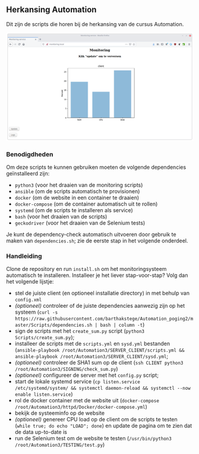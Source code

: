 ## Herkansing Automation
Dit zijn de scripts die horen bij de herkansing van de cursus Automation.

![Screenshot](automation2.png)

### Benodigdheden
Om deze scripts te kunnen gebruiken moeten de volgende dependencies geïnstalleerd zijn:

* ```python3``` (voor het draaien van de monitoring scripts)
* ```ansible``` (om de scripts automatisch te provisionen)
* ```docker``` (om de website in een container te draaien)
* ```docker-compose``` (om de container automatisch uit te rollen)
* ```systemd``` (om de scripts te installeren als service)
* ```bash``` (voor het draaien van de scripts)
* ```geckodriver``` (voor het draaien van de Selenium tests)

Je kunt de dependency-check automatisch uitvoeren door gebruik te maken van ```dependencies.sh```; zie de eerste stap in het volgende onderdeel.

### Handleiding
Clone de repository en run ```install.sh``` om het monitoringsysteem automatisch te installeren. Installeer je het liever stap-voor-stap? Volg dan het volgende lijstje:

* stel de juiste client (en optioneel installatie directory) in met behulp van ```config.xml```
* _(optioneel)_ controleer of de juiste dependencies aanwezig zijn op het systeem (```curl -s https://raw.githubusercontent.com/barthakstege/Automation_poging2/master/Scripts/dependencies.sh | bash | column -t```)
* sign de scripts met het ```create_sum.py``` script (```python3 Scripts/create_sum.py```);
* installeer de scripts met de ```scripts.yml``` en ```sysd.yml``` bestanden (```ansible-playbook /root/Automation3/SERVER_CLIENT/scripts.yml && ansible-playbook /root/Automation3/SERVER_CLIENT/sysd.yml```;
* _(optioneel)_ controleer de SHA1 sum op de client (```ssh CLIENT python3 /root/Automation3/SIGNING/check_sum.py```)
* _(optioneel)_ configureer de server met het ```config.py``` script;
* start de lokale systemd service (```cp listen.service /etc/systemd/system/ && systemctl daemon-reload && systemctl --now enable listen.service```)
* rol de docker container met de website uit (```docker-compose /root/Automation3/httpd/Docker/docker-compose.yml```)
* bekijk de systeeminfo op de website
* _(optioneel)_ genereer CPU load op de client om de scripts te testen (```while true; do echo "LOAD"; done```) en update de pagina om te zien dat de data up-to-date is
* run de Selenium test om de website te testen (```/usr/bin/python3 /root/Automation3/TESTING/test.py```)


